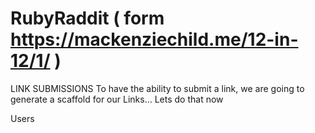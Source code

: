 # RubyRaddit ( form https://mackenziechild.me/12-in-12/1/ ) 

LINK SUBMISSIONS
To have the ability to submit a link, we are going to generate a scaffold for our Links… Lets do that now

Users
